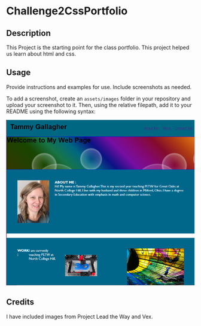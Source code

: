 # Challenge2CssPortfolio

## Description

This Project  is the starting point for the class portfolio.  This project helped us learn about html and css.  


## Usage

Provide instructions and examples for use. Include screenshots as needed.

To add a screenshot, create an `assets/images` folder in your repository and upload your screenshot to it. Then, using the relative filepath, add it to your README using the following syntax:

    
![ReadMe Image](images/ReadMe.png)


## Credits

I have included images from Project Lead the Way and Vex.  
